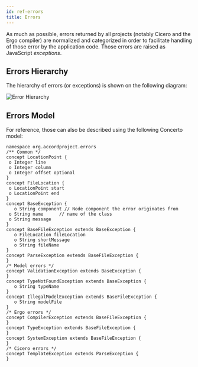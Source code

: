 ```yaml
---
id: ref-errors
title: Errors
---
```


 As much as possible, errors returned by all projects (notably Cicero and the Ergo compiler) are normalized and categorized in order to facilitate handling of those error by the application code. Those errors are raised as JavaScript _exceptions_.

 ## Errors Hierarchy

 The hierarchy of errors (or exceptions) is shown on the following diagram:

 ![Error Hierarchy](/docs/assets/exceptions.png)

 ## Errors Model

 For reference, those can also be described using the following Concerto model:

 ```ergo
namespace org.accordproject.errors
 /** Common */
concept LocationPoint {
  o Integer line
  o Integer column
  o Integer offset optional
}
concept FileLocation {
  o LocationPoint start
  o LocationPoint end
}
 concept BaseException {
	o String component // Node component the error originates from
  o String name      // name of the class
  o String message
}
concept BaseFileException extends BaseException {
	o FileLocation fileLocation
	o String shortMessage
	o String fileName
}
concept ParseException extends BaseFileException {
}
 /* Model errors */
concept ValidationException extends BaseException {
}
concept TypeNotFoundException extends BaseException {
	o String typeName
}
concept IllegalModelException extends BaseFileException {
	o String modelFile
}
 /* Ergo errors */
concept CompilerException extends BaseFileException {
}
concept TypeException extends BaseFileException {
}
concept SystemException extends BaseFileException {
}
 /* Cicero errors */
concept TemplateException extends ParseException {
}
```